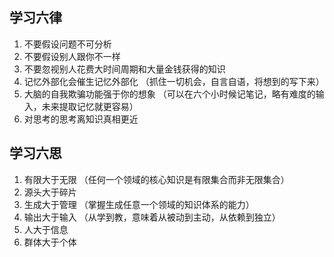 ## 学习六律

1. 不要假设问题不可分析
2. 不要假设别人跟你不一样
3. 不要忽视别人花费大时间周期和大量金钱获得的知识
4. 记忆外部化会催生记忆外部化 （抓住一切机会，自言自语，将想到的写下来）
5. 大脑的自我欺骗功能强于你的想象 （可以在六个小时候记笔记，略有难度的输入，未来提取记忆就更容易）
6. 对思考的思考离知识真相更近

## 学习六思

1. 有限大于无限 （任何一个领域的核心知识是有限集合而非无限集合）
2. 源头大于碎片
3. 生成大于管理 （掌握生成任意一个领域的知识体系的能力）
4. 输出大于输入 （从学到教，意味着从被动到主动，从依赖到独立）
5. 人大于信息
6. 群体大于个体 